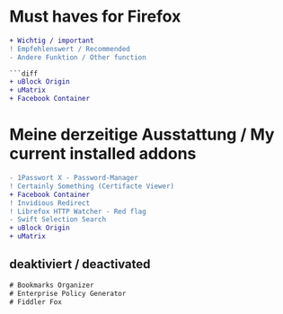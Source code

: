 # Must haves for Firefox

```diff
+ Wichtig / important
! Empfehlenswert / Recommended
- Andere Funktion / Other function

```diff
+ uBlock Origin
+ uMatrix
+ Facebook Container
```

# Meine derzeitige Ausstattung / My current installed addons
```diff
- 1Passwort X - Password-Manager
! Certainly Something (Certifacte Viewer)
+ Facebook Container
! Invidious Redirect
! Librefox HTTP Watcher - Red flag
- Swift Selection Search
+ uBlock Origin
+ uMatrix
```

## deaktiviert / deactivated
```diff
# Bookmarks Organizer
# Enterprise Policy Generator
# Fiddler Fox
```
